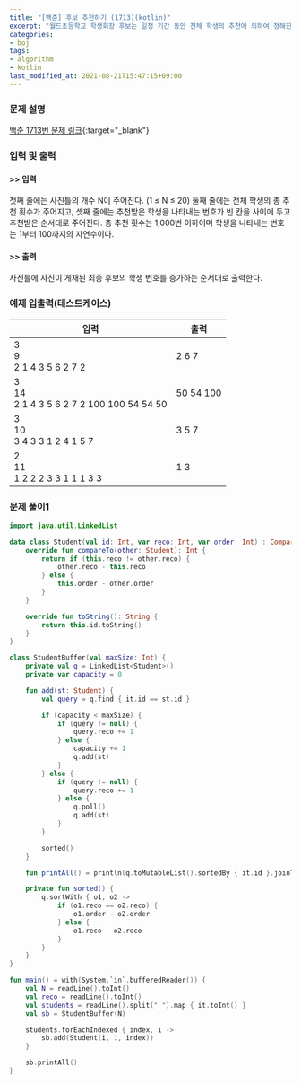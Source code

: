 ```yaml
---
title: "[백준] 후보 추천하기 (1713)(kotlin)"
excerpt: "월드초등학교 학생회장 후보는 일정 기간 동안 전체 학생의 추천에 의하여 정해진 수만큼 선정된다."
categories:
- boj
tags:
- algorithm
- kotlin
last_modified_at: 2021-08-21T15:47:15+09:00
---
```



### 문제 설명
[백준 1713번 문제 링크](https://www.acmicpc.net/problem/1713#description){:target="_blank"}




### 입력 및 출력
#### >> 입력
첫째 줄에는 사진틀의 개수 N이 주어진다. (1 ≤ N ≤ 20) 둘째 줄에는 전체 학생의 총 추천 횟수가 주어지고, 셋째 줄에는 추천받은 학생을 나타내는 번호가 빈 칸을 사이에 두고 추천받은 순서대로 주어진다. 총 추천 횟수는 1,000번 이하이며 학생을 나타내는 번호는 1부터 100까지의 자연수이다.



#### >> 출력
사진틀에 사진이 게재된 최종 후보의 학생 번호를 증가하는 순서대로 출력한다.





### 예제 입출력(테스트케이스)


|입력|출력|
|-----|------|
|3<br>9<br>2 1 4 3 5 6 2 7 2|2 6 7|
|3<br>14<br>2 1 4 3 5 6 2 7 2 100 100 54 54 50|50 54 100|
|3<br>10<br>3 4 3 3 1 2 4 1 5 7|3 5 7|
|2<br>11<br>1 2 2 2 3 3 1 1 1 3 3|1 3|


### 문제 풀이1
```kotlin
import java.util.LinkedList

data class Student(val id: Int, var reco: Int, var order: Int) : Comparable<Student> {
    override fun compareTo(other: Student): Int {
        return if (this.reco != other.reco) {
            other.reco - this.reco
        } else {
            this.order - other.order
        }
    }

    override fun toString(): String {
        return this.id.toString()
    }
}

class StudentBuffer(val maxSize: Int) {
    private val q = LinkedList<Student>()
    private var capacity = 0

    fun add(st: Student) {
        val query = q.find { it.id == st.id }

        if (capacity < maxSize) {
            if (query != null) {
                query.reco += 1
            } else {
                capacity += 1
                q.add(st)
            }
        } else {
            if (query != null) {
                query.reco += 1
            } else {
                q.poll()
                q.add(st)
            }
        }

        sorted()
    }

    fun printAll() = println(q.toMutableList().sortedBy { it.id }.joinToString(" "))

    private fun sorted() {
        q.sortWith { o1, o2 ->
            if (o1.reco == o2.reco) {
                o1.order - o2.order
            } else {
                o1.reco - o2.reco
            }
        }
    }
}

fun main() = with(System.`in`.bufferedReader()) {
    val N = readLine().toInt()
    val reco = readLine().toInt()
    val students = readLine().split(" ").map { it.toInt() }
    val sb = StudentBuffer(N)

    students.forEachIndexed { index, i ->
        sb.add(Student(i, 1, index))
    }

    sb.printAll()
}
```